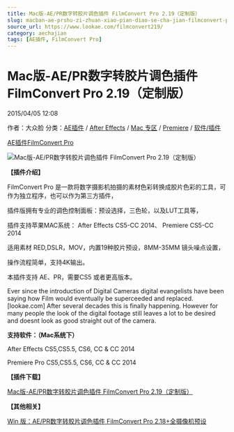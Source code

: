 ```yaml
---
title: Mac版-AE/PR数字转胶片调色插件 FilmConvert Pro 2.19（定制版）
slug: macban-ae-prshu-zi-zhuan-xiao-pian-diao-se-cha-jian-filmconvert-pro-2-19-ding-zhi-ban
source_url: https://www.lookae.com/filmconvert219/
category: aechajian
tags: [AE插件, FilmConvert Pro]
---
```

# Mac版-AE/PR数字转胶片调色插件 FilmConvert Pro 2.19（定制版）

2015/04/05 12:08

作者：大众脸
分类：[AE插件](https://www.lookae.com/after-effects/aechajian/) / [After Effects](https://www.lookae.com/after-effects/) / [Mac 专区](https://www.lookae.com/mac-osx/) / [Premiere](https://www.lookae.com/qitarjcj/premierezy/) / [软件/插件](https://www.lookae.com/qitarjcj/)

[AE插件](https://www.lookae.com/tag/ae%e6%8f%92%e4%bb%b6/)[FilmConvert Pro](https://www.lookae.com/tag/filmconvert-pro/)

![Mac版-AE/PR数字转胶片调色插件 FilmConvert Pro 2.19（定制版）](https://www.lookae.com/wp-content/uploads/2014/04/filmconvert212.jpg "Mac版-AE/PR数字转胶片调色插件 FilmConvert Pro 2.19（定制版）-LookAE.com")

**【插件介绍】**

FilmConvert Pro 是一款将数字摄影机拍摄的素材色彩转换成胶片色彩的工具，可作为独立程序，也可以作为第三方插件，

插件版拥有专业的调色控制面板：预设选择，三色轮，以及LUT工具等，

插件支持苹果MAC系统： After Effects CS5-CC 2014、 Premiere CS5-CC 2014

适用素材 RED,DSLR，MOV，内置19种胶片预设，8MM-35MM 镜头噪点设置，

操作流程简单，支持4K输出。

本插件支持 AE、PR，需要CS5 或者更高版本。

Ever since the introduction of Digital Cameras digital evangelists have been saying how Film would eventually be superceeded and replaced.[lookae.com] After several decades this is finally happening. However for many people the look of the digital footage still leaves a lot to be desired and doesnt look as good straight out of the camera.

**支持软件：（Mac系统下）**

After Effects CS5,CS5.5, CS6, CC & CC 2014

Premiere Pro CS5,CS5.5, CS6, CC & CC 2014

**【插件下载】**

[Mac版-AE/PR数字转胶片调色插件 FilmConvert Pro 2.19（定制版）](https://www.400gb.com/file/89744308)

**【其他相关】**

[Win 版：AE/PR数字转胶片调色插件 FilmConvert Pro 2.18+全摄像机预设](https://www.lookae.com/filmconver218/)
